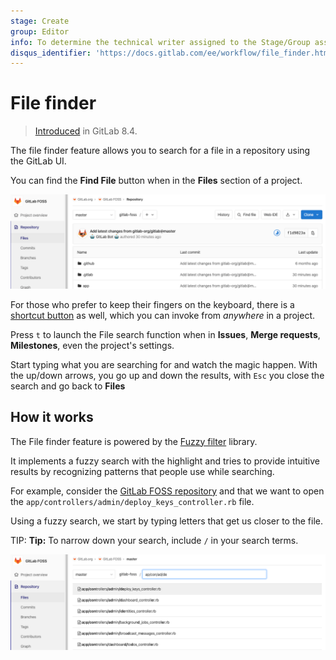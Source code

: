 ```yaml
---
stage: Create
group: Editor
info: To determine the technical writer assigned to the Stage/Group associated with this page, see https://about.gitlab.com/handbook/engineering/ux/technical-writing/#designated-technical-writers
disqus_identifier: 'https://docs.gitlab.com/ee/workflow/file_finder.html'
---
```


# File finder

> [Introduced](https://github.com/gitlabhq/gitlabhq/pull/9889) in GitLab 8.4.

The file finder feature allows you to search for a file in a repository using the
GitLab UI.

You can find the **Find File** button when in the **Files** section of a
project.

![Find file button](img/file_finder_find_button_v12_10.png)

For those who prefer to keep their fingers on the keyboard, there is a
[shortcut button](../../shortcuts.md) as well, which you can invoke from _anywhere_
in a project.

Press `t` to launch the File search function when in **Issues**,
**Merge requests**, **Milestones**, even the project's settings.

Start typing what you are searching for and watch the magic happen. With the
up/down arrows, you go up and down the results, with `Esc` you close the search
and go back to **Files**

## How it works

The File finder feature is powered by the [Fuzzy filter](https://github.com/jeancroy/fuzz-aldrin-plus) library.

It implements a fuzzy search with the highlight and tries to provide intuitive
results by recognizing patterns that people use while searching.

For example, consider the [GitLab FOSS repository](https://gitlab.com/gitlab-org/gitlab-foss/tree/master) and that we want to open
the `app/controllers/admin/deploy_keys_controller.rb` file.

Using a fuzzy search, we start by typing letters that get us closer to the file.

TIP: **Tip:**
To narrow down your search, include `/` in your search terms.

![Find file button](img/file_finder_find_file_v12_10.png)
